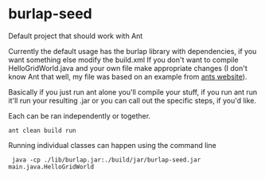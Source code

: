 # burlap-seed
Default project that should work with Ant

Currently the default usage has the burlap library with dependencies, if you want something else modify the build.xml
If you don't want to compile HelloGridWorld.java and your own file make appropriate changes (I don't know Ant that well, my file was based on an example from [ants website](https://ant.apache.org/manual/tutorial-HelloWorldWithAnt.html)). 

Basically if you just run ant alone you'll compile your stuff, if you run ant run it'll run your resulting .jar or you can call out the specific steps, if you'd like.

Each can be ran independently or together.

    ant clean build run

Running individual classes can happen using the command line

     java -cp ./lib/burlap.jar:./build/jar/burlap-seed.jar main.java.HelloGridWorld

